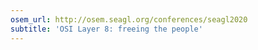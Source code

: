 ```yaml
---
osem_url: http://osem.seagl.org/conferences/seagl2020
subtitle: 'OSI Layer 8: freeing the people'
---
```

